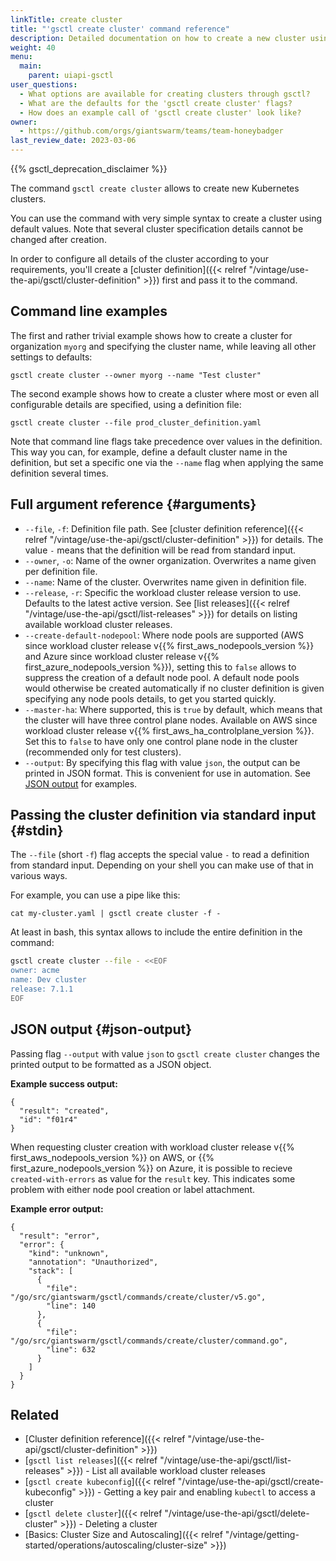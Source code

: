 ```yaml
---
linkTitle: create cluster
title: "'gsctl create cluster' command reference"
description: Detailed documentation on how to create a new cluster using the 'create cluster' command in gsctl.
weight: 40
menu:
  main:
    parent: uiapi-gsctl
user_questions:
  - What options are available for creating clusters through gsctl?
  - What are the defaults for the 'gsctl create cluster' flags?
  - How does an example call of 'gsctl create cluster' look like?
owner:
  - https://github.com/orgs/giantswarm/teams/team-honeybadger
last_review_date: 2023-03-06
---
```


{{% gsctl_deprecation_disclaimer %}}

The command `gsctl create cluster` allows to create new Kubernetes clusters.

You can use the command with very simple syntax to create a cluster using default values. Note that several cluster specification details cannot be changed after creation.

In order to configure all details of the cluster according to your requirements, you'll create a [cluster definition]({{< relref "/vintage/use-the-api/gsctl/cluster-definition" >}}) first and pass it to the command.

## Command line examples

The first and rather trivial example shows how to create a cluster for organization `myorg` and specifying the cluster name, while leaving all other settings to defaults:

```nohighlight
gsctl create cluster --owner myorg --name "Test cluster"
```

The second example shows how to create a cluster where most or even all configurable details are specified, using a definition file:

```nohighlight
gsctl create cluster --file prod_cluster_definition.yaml
```

Note that command line flags take precedence over values in the definition. This way you can, for example, define a default cluster name in the definition, but set a specific one via the `--name` flag when applying the same definition several times.

## Full argument reference {#arguments}

- `--file`, `-f`: Definition file path. See [cluster definition reference]({{< relref "/vintage/use-the-api/gsctl/cluster-definition" >}}) for details. The value `-` means that the definition will be read from standard input.
- `--owner`, `-o`: Name of the owner organization. Overwrites a name given per definition file.
- `--name`: Name of the cluster. Overwrites name given in definition file.
- `--release`, `-r`: Specific the workload cluster release version to use. Defaults to the latest active version. See [list releases]({{< relref "/vintage/use-the-api/gsctl/list-releases" >}}) for details on listing available workload cluster releases.
- `--create-default-nodepool`: Where node pools are supported (AWS since workload cluster release v{{% first_aws_nodepools_version %}} and Azure since workload cluster release v{{% first_azure_nodepools_version %}}), setting this to `false` allows to suppress the creation of a default node pool. A default node pools would otherwise be created automatically if no cluster definition is given specifying any node pools details, to get you started quickly.
- `--master-ha`: Where supported, this is `true` by default, which means that the cluster will have three control plane nodes. Available on AWS since workload cluster release v{{% first_aws_ha_controlplane_version %}}. Set this to `false` to have only one control plane node in the cluster (recommended only for test clusters).
- `--output`: By specifying this flag with value `json`, the output can be printed in JSON format. This is convenient for use in automation. See [JSON output](#json-output) for examples.

## Passing the cluster definition via standard input {#stdin}

The `--file` (short `-f`) flag accepts the special value `-` to read a definition from standard input. Depending on your shell you can make use of that in various ways.

For example, you can use a pipe like this:

```nohighlight
cat my-cluster.yaml | gsctl create cluster -f -
```

At least in bash, this syntax allows to include the entire definition in the command:

```bash
gsctl create cluster --file - <<EOF
owner: acme
name: Dev cluster
release: 7.1.1
EOF
```

## JSON output {#json-output}

Passing flag `--output` with value `json` to `gsctl create cluster` changes the printed output to be formatted as a JSON object.

**Example success output:**

```nohighlight
{
  "result": "created",
  "id": "f01r4"
}
```

When requesting cluster creation with workload cluster release v{{% first_aws_nodepools_version %}} on AWS, or {{% first_azure_nodepools_version %}} on Azure, it is possible to recieve `created-with-errors` as value for the `result` key. This indicates some problem with either node pool creation or label attachment.

**Example error output:**

```nohighlight
{
  "result": "error",
  "error": {
    "kind": "unknown",
    "annotation": "Unauthorized",
    "stack": [
      {
        "file": "/go/src/giantswarm/gsctl/commands/create/cluster/v5.go",
        "line": 140
      },
      {
        "file": "/go/src/giantswarm/gsctl/commands/create/cluster/command.go",
        "line": 632
      }
    ]
  }
}
```

## Related

- [Cluster definition reference]({{< relref "/vintage/use-the-api/gsctl/cluster-definition" >}})
- [`gsctl list releases`]({{< relref "/vintage/use-the-api/gsctl/list-releases" >}}) - List all available workload cluster releases
- [`gsctl create kubeconfig`]({{< relref "/vintage/use-the-api/gsctl/create-kubeconfig" >}}) - Getting a key pair and enabling `kubectl` to access a cluster
- [`gsctl delete cluster`]({{< relref "/vintage/use-the-api/gsctl/delete-cluster" >}}) - Deleting a cluster
- [Basics: Cluster Size and Autoscaling]({{< relref "/vintage/getting-started/operations/autoscaling/cluster-size" >}})
